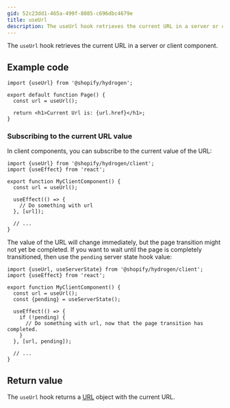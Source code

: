 ```yaml
---
gid: 52c23dd1-465a-499f-8085-c696dbc4679e
title: useUrl
description: The useUrl hook retrieves the current URL in a server or client component.
---
```


The `useUrl` hook retrieves the current URL in a server or client component.

## Example code

```tsx
import {useUrl} from '@shopify/hydrogen';

export default function Page() {
  const url = useUrl();

  return <h1>Current Url is: {url.href}</h1>;
}
```

### Subscribing to the current URL value

In client components, you can subscribe to the current value of the URL:

```tsx
import {useUrl} from '@shopify/hydrogen/client';
import {useEffect} from 'react';

export function MyClientComponent() {
  const url = useUrl();

  useEffect(() => {
    // Do something with url
  }, [url]);

  // ...
}
```

The value of the URL will change immediately, but the page transition might not yet be completed. If you want to wait until the page is completely transitioned, then use the `pending` server state hook value:

```tsx
import {useUrl, useServerState} from '@shopify/hydrogen/client';
import {useEffect} from 'react';

export function MyClientComponent() {
  const url = useUrl();
  const {pending} = useServerState();

  useEffect(() => {
    if (!pending) {
      // Do something with url, now that the page transition has completed.
    }
  }, [url, pending]);

  // ...
}
```

## Return value

The `useUrl` hook returns a [URL](https://developer.mozilla.org/en-US/docs/Web/API/URL) object with the current URL.
